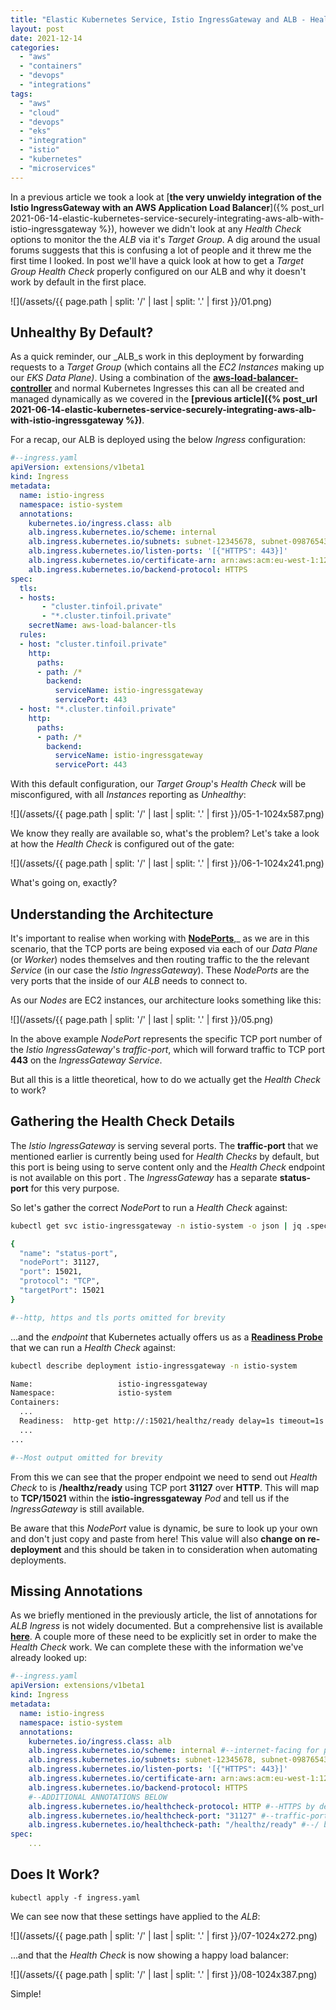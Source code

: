 ```yaml
---
title: "Elastic Kubernetes Service, Istio IngressGateway and ALB - Health Checking"
layout: post
date: 2021-12-14
categories: 
  - "aws"
  - "containers"
  - "devops"
  - "integrations"
tags: 
  - "aws"
  - "cloud"
  - "devops"
  - "eks"
  - "integration"
  - "istio"
  - "kubernetes"
  - "microservices"
---
```


In a previous article we took a look at [**the very unwieldy integration of the Istio IngressGateway with an AWS Application Load Balancer**]({% post_url 2021-06-14-elastic-kubernetes-service-securely-integrating-aws-alb-with-istio-ingressgateway %}), however we didn't look at any _Health Check_ options to monitor the the _ALB_ via it's _Target Group_. A dig around the usual forums suggests that this is confusing a lot of people and it threw me the first time I looked. In post we'll have a quick look at how to get a _Target Group Health Check_ properly configured on our ALB and why it doesn't work by default in the first place.

![](/assets/{{ page.path | split: '/' | last | split: '.' | first }}/01.png)

## Unhealthy By Default?

As a quick reminder, our _ALB_s work in this deployment by forwarding requests to a _Target Group_ (which contains all the _EC2 Instances_ making up our _EKS Data Plane)_. Using a combination of the **[aws-load-balancer-controller](https://kubernetes-sigs.github.io/aws-load-balancer-controller/v2.3/)** and normal Kubernetes Ingresses this can all be created and managed dynamically as we covered in the **[previous article]({% post_url 2021-06-14-elastic-kubernetes-service-securely-integrating-aws-alb-with-istio-ingressgateway %})**.

For a recap, our ALB is deployed using the below _Ingress_ configuration:

```yaml
#--ingress.yaml
apiVersion: extensions/v1beta1
kind: Ingress
metadata:
  name: istio-ingress
  namespace: istio-system
  annotations:
    kubernetes.io/ingress.class: alb
    alb.ingress.kubernetes.io/scheme: internal
    alb.ingress.kubernetes.io/subnets: subnet-12345678, subnet-09876543
    alb.ingress.kubernetes.io/listen-ports: '[{"HTTPS": 443}]'
    alb.ingress.kubernetes.io/certificate-arn: arn:aws:acm:eu-west-1:123456789012:certificate/b1f931cb-de10-43af-bfa6-a9a12e12b4c7 #--ARN of ACM Certificate
    alb.ingress.kubernetes.io/backend-protocol: HTTPS
spec:
  tls:
  - hosts:
       - "cluster.tinfoil.private"
       - "*.cluster.tinfoil.private"
    secretName: aws-load-balancer-tls
  rules:
  - host: "cluster.tinfoil.private"
    http:
      paths:
      - path: /*
        backend:
          serviceName: istio-ingressgateway
          servicePort: 443
  - host: "*.cluster.tinfoil.private"
    http:
      paths:
      - path: /*
        backend:
          serviceName: istio-ingressgateway
          servicePort: 443
```

With this default configuration, our _Target Group_'s _Health Check_ will be misconfigured, with all _Instances_ reporting as _Unhealthy_:

![](/assets/{{ page.path | split: '/' | last | split: '.' | first }}/05-1-1024x587.png)

We know they really are available so, what's the problem? Let's take a look at how the _Health Check_ is configured out of the gate:

![](/assets/{{ page.path | split: '/' | last | split: '.' | first }}/06-1-1024x241.png)

What's going on, exactly?

## Understanding the Architecture

It's important to realise when working with **[NodePorts](https://kubernetes.io/docs/concepts/services-networking/service/#nodeport)**,_ as we are in this scenario, that the TCP ports are being exposed via each of our _Data Plane_ (or _Worker_) nodes themselves and then routing traffic to the the relevant _Service_ (in our case the _Istio IngressGateway_). These _NodePorts_ are the very ports that the inside of our _ALB_ needs to connect to.

As our _Nodes_ are EC2 instances, our architecture looks something like this:

![](/assets/{{ page.path | split: '/' | last | split: '.' | first }}/05.png)

In the above example _NodePort_ represents the specific TCP port number of the _Istio IngressGateway_'s _traffic-port_, which will forward traffic to TCP port **443** on the _IngressGateway_ _Service_.

But all this is a little theoretical, how to do we actually get the _Health Check_ to work?

## Gathering the Health Check Details

The _Istio IngressGateway_ is serving several ports. The **traffic-port** that we mentioned earlier is currently being used for _Health Checks_ by default, but this port is being using to serve content only and the _Health Check_ endpoint is not available on this port . The _IngressGateway_ has a separate **status-port** for this very purpose.

So let's gather the correct _NodePort_ to run a _Health Check_ against:

```bash
kubectl get svc istio-ingressgateway -n istio-system -o json | jq .spec.ports[]

{
  "name": "status-port",
  "nodePort": 31127,
  "port": 15021,
  "protocol": "TCP",
  "targetPort": 15021
}

#--http, https and tls ports omitted for brevity
```

...and the _endpoint_ that Kubernetes actually offers us as a **[Readiness Probe](https://kubernetes.io/docs/tasks/configure-pod-container/configure-liveness-readiness-startup-probes/#define-readiness-probes)** that we can run a _Health Check_ against:

```bash
kubectl describe deployment istio-ingressgateway -n istio-system

Name:                   istio-ingressgateway
Namespace:              istio-system
Containers:
  ...
  Readiness:  http-get http://:15021/healthz/ready delay=1s timeout=1s period=2s #success=1 #failure=30
  ...
...

#--Most output omitted for brevity
```

From this we can see that the proper endpoint we need to send out _Health Check_ to is **/healthz/ready** using TCP port **31127** over **HTTP**. This will map to **TCP/15021** within the **istio-ingressgateway** _Pod_ and tell us if the _IngressGateway_ is still available.

Be aware that this _NodePort_ value is dynamic, be sure to look up your own and don't just copy and paste from here! This value will also **change on re-deployment** and this should be taken in to consideration when automating deployments.

## Missing Annotations

As we briefly mentioned in the previously article, the list of annotations for _ALB Ingress_ is not widely documented. But a comprehensive list is available **[here](https://kubernetes-sigs.github.io/aws-load-balancer-controller/v2.2/guide/ingress/annotations/)**. A couple more of these need to be explicitly set in order to make the _Health Check_ work. We can complete these with the information we've already looked up:

```yaml
#--ingress.yaml
apiVersion: extensions/v1beta1
kind: Ingress
metadata:
  name: istio-ingress
  namespace: istio-system
  annotations:
    kubernetes.io/ingress.class: alb
    alb.ingress.kubernetes.io/scheme: internal #--internet-facing for public
    alb.ingress.kubernetes.io/subnets: subnet-12345678, subnet-09876543
    alb.ingress.kubernetes.io/listen-ports: '[{"HTTPS": 443}]'
    alb.ingress.kubernetes.io/certificate-arn: arn:aws:acm:eu-west-1:123456789012:certificate/b1f931cb-de10-43af-bfa6-a9a12e12b4c7 #--ARN of ACM Certificate
    alb.ingress.kubernetes.io/backend-protocol: HTTPS
    #--ADDITIONAL ANNOTATIONS BELOW
    alb.ingress.kubernetes.io/healthcheck-protocol: HTTP #--HTTPS by default
    alb.ingress.kubernetes.io/healthcheck-port: "31127" #--traffic-port by default
    alb.ingress.kubernetes.io/healthcheck-path: "/healthz/ready" #--/ by default
spec:
    ...
```

## Does It Work?

```
kubectl apply -f ingress.yaml
```

We can see now that these settings have applied to the _ALB_:

![](/assets/{{ page.path | split: '/' | last | split: '.' | first }}/07-1024x272.png)

...and that the _Health Check_ is now showing a happy load balancer:

![](/assets/{{ page.path | split: '/' | last | split: '.' | first }}/08-1024x387.png)

Simple!
